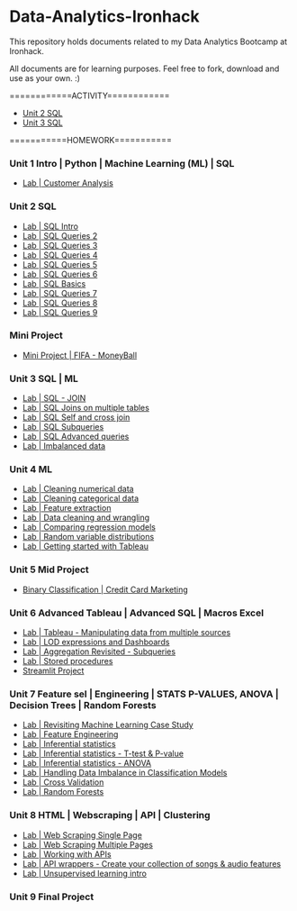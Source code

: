 # Data-Analytics-Ironhack

This repository holds documents related to my Data Analytics Bootcamp at Ironhack.

All documents are for learning purposes. Feel free to fork, download and use as your own. :)


============ACTIVITY============

- [Unit 2 SQL](https://github.com/suphawadeeth/Data-Analytics-Ironhack/tree/main/unit-2)
- [Unit 3 SQL](https://github.com/suphawadeeth/Data-Analytics-Ironhack/tree/main/unit-3)



===========HOMEWORK===========

### Unit 1 Intro | Python | Machine Learning (ML) | SQL 
- [Lab | Customer Analysis](https://github.com/suphawadeeth/Data-Analytics-Ironhack/blob/main/unit-1/week-3/lab-customer-analysis-round-8.ipynb)

### Unit 2 SQL
- [Lab | SQL Intro](https://github.com/suphawadeeth/Data-Analytics-Ironhack/blob/main/unit-2/LAB-SQL-intro/intro.sql)
- [Lab | SQL Queries 2](https://github.com/suphawadeeth/Data-Analytics-Ironhack/blob/main/unit-2/Lab-SQL-Queries-2/lab_sql2.sql)
- [Lab | SQL Queries 3](https://github.com/suphawadeeth/Data-Analytics-Ironhack/blob/main/unit-2/lab-sql-3/lab_sql3.sql)
- [Lab | SQL Queries 4](https://github.com/suphawadeeth/Data-Analytics-Ironhack/tree/main/unit-2/lab-sql-4)
- [Lab | SQL Queries 5](https://github.com/suphawadeeth/Data-Analytics-Ironhack/blob/main/unit-2/lab-sql-5/lab-sql5.sql)
- [Lab | SQL Queries 6](https://github.com/suphawadeeth/Data-Analytics-Ironhack/blob/main/unit-2/lab-sql-6/lab-sql6.sql)
- [Lab | SQL Basics](https://github.com/suphawadeeth/Data-Analytics-Ironhack/blob/main/unit-2/solution_basic_sql.sql)
- [Lab | SQL Queries 7](https://github.com/suphawadeeth/Data-Analytics-Ironhack/blob/main/unit-2/lab-sql-7/lab-sql7.sql)
- [Lab | SQL Queries 8](https://github.com/suphawadeeth/Data-Analytics-Ironhack/blob/main/unit-2/lab-sql-8/lab-sql8.sql)
- [Lab | SQL Queries 9](https://github.com/suphawadeeth/Data-Analytics-Ironhack/tree/main/unit-2/lab-sql-9)


### Mini Project

- [Mini Project | FIFA - MoneyBall](https://github.com/suphawadeeth/Data-Analytics-Ironhack/tree/main/mini-project)


### Unit 3 SQL | ML

- [Lab | SQL - JOIN](https://github.com/suphawadeeth/Data-Analytics-Ironhack/blob/main/unit-3/lab-sql-join/lab-sql-join.sql)
- [Lab | SQL Joins on multiple tables](https://github.com/suphawadeeth/Data-Analytics-Ironhack/blob/main/unit-3/lab-sql-join-multiple-tables/sql-join-multiple-tables.sql)
- [Lab | SQL Self and cross join](https://github.com/suphawadeeth/Data-Analytics-Ironhack/blob/main/unit-3/lab-self-cross-join/lab-self-cross-join.sql)
- [Lab | SQL Subqueries](https://github.com/suphawadeeth/Data-Analytics-Ironhack/blob/main/unit-3/lab-sql-subqueries/lab-sql-subqueries.sql)
- [Lab | SQL Advanced queries](https://github.com/suphawadeeth/Data-Analytics-Ironhack/blob/main/unit-3/lab-sql-advanced-queries/lab-sql-advanced-queries.sql)
- [Lab | Imbalanced data](https://github.com/suphawadeeth/Data-Analytics-Ironhack/blob/main/unit-3/lab-imbalanced-data/lab-imbalanced-data.ipynb)



### Unit 4 ML
- [Lab | Cleaning numerical data](https://github.com/suphawadeeth/Data-Analytics-Ironhack/blob/main/unit-4/lab-cleaning-numerical-data/lab-cleaning-numerical-data.ipynb)
- [Lab | Cleaning categorical data](https://github.com/suphawadeeth/Data-Analytics-Ironhack/blob/main/unit-4/lab-cleaning-categorical-data/lab-cleaning-categorical-data.ipynb)
- [Lab | Feature extraction](https://github.com/suphawadeeth/Data-Analytics-Ironhack/blob/main/unit-4/lab-feature-extraction/lab-feature-extraction.ipynb)
- [Lab | Data cleaning and wrangling](https://github.com/suphawadeeth/Data-Analytics-Ironhack/blob/main/unit-4/lab-data-cleaning-and-wrangling/lab-data-cleaning-wrangling.ipynb)
- [Lab | Comparing regression models]()
- [Lab | Random variable distributions](https://github.com/suphawadeeth/Data-Analytics-Ironhack/blob/main/unit-4/lab-random-variable-distributions/lab-random-variable-distributions.ipynb)
- [Lab | Getting started with Tableau](https://github.com/suphawadeeth/Data-Analytics-Ironhack/tree/main/unit-4/lab-getting-start-tableau)


### Unit 5 Mid Project

- [Binary Classification | Credit Card Marketing](https://github.com/jebadca/Mid_Project_Namaste)

### Unit 6 Advanced Tableau | Advanced SQL | Macros Excel

- [Lab | Tableau - Manipulating data from multiple sources](https://public.tableau.com/app/profile/suphawadee3172/viz/LabTableau-Manipulatingdatafrommultiplesources_16844167546110/top4?publish=yes)
- [Lab | LOD expressions and Dashboards](https://public.tableau.com/app/profile/suphawadee3172/viz/lab-lod-expression/Dashboard-lod-expression?publish=yes)
- [Lab | Aggregation Revisited - Subqueries](https://github.com/suphawadeeth/Data-Analytics-Ironhack/blob/main/unit-6/lab-aggregation-revisited-subqueries/lab-aggregation-revisited-subqueries.sql)
- [Lab | Stored procedures](https://github.com/suphawadeeth/Data-Analytics-Ironhack/blob/main/unit-6/lab-stored-procedures/lab-stored-procedures.sql)
- [Streamlit Project](https://github.com/suphawadeeth/Data-Analytics-Ironhack/tree/main/STREAMLIT_PROJECT)

### Unit 7 Feature sel | Engineering | STATS P-VALUES, ANOVA | Decision Trees | Random Forests
- [Lab | Revisiting Machine Learning Case Study](https://github.com/suphawadeeth/Data-Analytics-Ironhack/blob/main/unit-7/lab-revisiting-machine-learning/revisiting-machine-learning.ipynb)
- [Lab | Feature Engineering](https://github.com/suphawadeeth/Data-Analytics-Ironhack/blob/main/unit-7/lab-feature-engineering/lab-feature-engineering.ipynb)
- [Lab | Inferential statistics](https://github.com/suphawadeeth/Data-Analytics-Ironhack/blob/main/unit-7/lab-inferential-statistics/lab-inferential-statistics.ipynb)
- [Lab | Inferential statistics - T-test & P-value](https://github.com/suphawadeeth/Data-Analytics-Ironhack/blob/main/unit-7/lab-t-tests-p-values/lab-t-tests-p-values.ipynb)
- [Lab | Inferential statistics - ANOVA](https://github.com/suphawadeeth/Data-Analytics-Ironhack/blob/main/unit-7/lab-inferential-statistics-anova/lab-inferential-statistics-anova.ipynb)
- [Lab | Handling Data Imbalance in Classification Models](https://github.com/suphawadeeth/Data-Analytics-Ironhack/blob/main/unit-7/lab-handling-data-imbalance-classification/lab-handling-data-imbalance-classification.ipynb)
- [Lab | Cross Validation](https://github.com/suphawadeeth/Data-Analytics-Ironhack/blob/main/unit-7/lab-cross-validation/lab-cross-validation.ipynb)
- [Lab | Random Forests](https://github.com/suphawadeeth/Data-Analytics-Ironhack/blob/main/unit-7/lab-random-forests/lab-random-forests.ipynb)

### Unit 8 HTML | Webscraping | API | Clustering
- [Lab | Web Scraping Single Page](https://github.com/suphawadeeth/Data-Analytics-Ironhack/blob/main/unit-8/lab-web-scraping-single-page/lab-web-scraping-single-page.ipynb)
- [Lab | Web Scraping Multiple Pages](https://github.com/suphawadeeth/Data-Analytics-Ironhack/blob/main/unit-8/lab-web-scraping-multiple-pages/lab-web-scraping-multiple-page.ipynb)
- [Lab | Working with APIs](https://github.com/suphawadeeth/Data-Analytics-Ironhack/blob/main/unit-8/lab-working-with-api/lab-working-with-api.ipynb)
- [Lab | API wrappers - Create your collection of songs & audio features](https://github.com/suphawadeeth/Data-Analytics-Ironhack/blob/main/unit-8/lab-api-wrappers/lab_api_wrappers.ipynb)
- [Lab | Unsupervised learning intro](https://github.com/suphawadeeth/Data-Analytics-Ironhack/blob/main/unit-8/lab-unsupervised-learning-intro/lab-unsupervised-learning-intro.ipynb)

### Unit 9 Final Project
